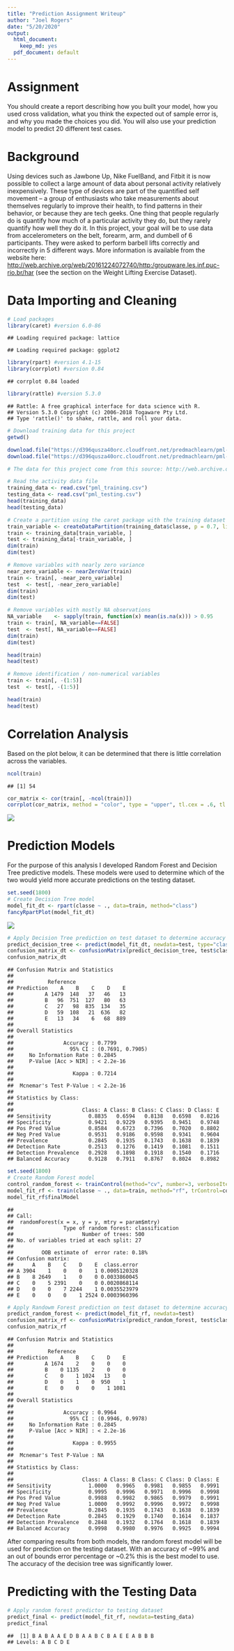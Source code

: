 ```yaml
---
title: "Prediction Assignment Writeup"
author: "Joel Rogers"
date: "5/20/2020"
output:
  html_document:
    keep_md: yes
  pdf_document: default
---
```


# Assignment

You should create a report describing how you built your model, how you used cross validation, what you think the expected out of sample error is, and why you made the choices you did. You will also use your prediction model to predict 20 different test cases.

# Background

Using devices such as Jawbone Up, Nike FuelBand, and Fitbit it is now possible to collect a large amount of data about personal activity relatively inexpensively. These type of devices are part of the quantified self movement – a group of enthusiasts who take measurements about themselves regularly to improve their health, to find patterns in their behavior, or because they are tech geeks. One thing that people regularly do is quantify how much of a particular activity they do, but they rarely quantify how well they do it. In this project, your goal will be to use data from accelerometers on the belt, forearm, arm, and dumbell of 6 participants. They were asked to perform barbell lifts correctly and incorrectly in 5 different ways. More information is available from the website here: http://web.archive.org/web/20161224072740/http:/groupware.les.inf.puc-rio.br/har (see the section on the Weight Lifting Exercise Dataset).

# Data Importing and Cleaning


```r
# Load packages
library(caret) #version 6.0-86
```

```
## Loading required package: lattice
```

```
## Loading required package: ggplot2
```

```r
library(rpart) #version 4.1-15
library(corrplot) #version 0.84
```

```
## corrplot 0.84 loaded
```

```r
library(rattle) #version 5.3.0
```

```
## Rattle: A free graphical interface for data science with R.
## Version 5.3.0 Copyright (c) 2006-2018 Togaware Pty Ltd.
## Type 'rattle()' to shake, rattle, and roll your data.
```

```r
# Download training data for this project
getwd()

download.file("https://d396qusza40orc.cloudfront.net/predmachlearn/pml-training.csv", "pml_training.csv")
download.file("https://d396qusza40orc.cloudfront.net/predmachlearn/pml-testing.csv", "pml_testing.csv")

# The data for this project come from this source: http://web.archive.org/web/20161224072740/http:/groupware.les.inf.puc-rio.br/har. If you use the document you create for this class for any purpose please cite them as they have been very generous in allowing their data to be used for this kind of assignment.

# Read the activity data file 
training_data <- read.csv("pml_training.csv")
testing_data <- read.csv("pml_testing.csv")
head(training_data)
head(testing_data)

# Create a partition using the caret package with the training dataset on 70,30 ratio
train_variable <- createDataPartition(training_data$classe, p = 0.7, list = FALSE)
train <- training_data[train_variable, ]
test <- training_data[-train_variable, ]
dim(train)
dim(test)

# Remove variables with nearly zero variance
near_zero_variable <- nearZeroVar(train)
train <- train[, -near_zero_variable]
test  <- test[, -near_zero_variable]
dim(train)
dim(test)

# Remove variables with mostly NA observations
NA_variable    <- sapply(train, function(x) mean(is.na(x))) > 0.95
train <- train[, NA_variable==FALSE]
test  <- test[, NA_variable==FALSE]
dim(train)
dim(test)

head(train)
head(test)

# Remove identification / non-numerical variables
train <- train[, -(1:5)]
test  <- test[, -(1:5)]

head(train)
head(test)
```

# Correlation Analysis

Based on the plot below, it can be determined that there is little correlation across the variables. 


```r
ncol(train)
```

```
## [1] 54
```

```r
cor_matrix <- cor(train[, -ncol(train)])
corrplot(cor_matrix, method = "color", type = "upper", tl.cex = .6, tl.col = rgb(0, 0, 0))
```

![](Prediction-Assignment_files/figure-html/unnamed-chunk-2-1.png)<!-- -->

# Prediction Models

For the purpose of this analysis I developed Random Forest and Decision Tree predictive models. These models were used to determine which of the two would yield more accurate predictions on the testing dataset. 


```r
set.seed(1800)
# Create Decision Tree model
model_fit_dt <- rpart(classe ~ ., data=train, method="class")
fancyRpartPlot(model_fit_dt)
```

![](Prediction-Assignment_files/figure-html/unnamed-chunk-3-1.png)<!-- -->

```r
# Apply Decision Tree prediction on test dataset to determine accuracy
predict_decision_tree <- predict(model_fit_dt, newdata=test, type="class")
confusion_matrix_dt <- confusionMatrix(predict_decision_tree, test$classe)
confusion_matrix_dt
```

```
## Confusion Matrix and Statistics
## 
##           Reference
## Prediction    A    B    C    D    E
##          A 1479  148   37   46   13
##          B   96  751  127   80   63
##          C   27   98  835  134   35
##          D   59  108   21  636   82
##          E   13   34    6   68  889
## 
## Overall Statistics
##                                           
##                Accuracy : 0.7799          
##                  95% CI : (0.7691, 0.7905)
##     No Information Rate : 0.2845          
##     P-Value [Acc > NIR] : < 2.2e-16       
##                                           
##                   Kappa : 0.7214          
##                                           
##  Mcnemar's Test P-Value : < 2.2e-16       
## 
## Statistics by Class:
## 
##                      Class: A Class: B Class: C Class: D Class: E
## Sensitivity            0.8835   0.6594   0.8138   0.6598   0.8216
## Specificity            0.9421   0.9229   0.9395   0.9451   0.9748
## Pos Pred Value         0.8584   0.6723   0.7396   0.7020   0.8802
## Neg Pred Value         0.9531   0.9186   0.9598   0.9341   0.9604
## Prevalence             0.2845   0.1935   0.1743   0.1638   0.1839
## Detection Rate         0.2513   0.1276   0.1419   0.1081   0.1511
## Detection Prevalence   0.2928   0.1898   0.1918   0.1540   0.1716
## Balanced Accuracy      0.9128   0.7911   0.8767   0.8024   0.8982
```


```r
set.seed(1800)
# Create Random Forest model
control_random_forest <- trainControl(method="cv", number=3, verboseIter=FALSE)
model_fit_rf <- train(classe ~ ., data=train, method="rf", trControl=control_random_forest)
model_fit_rf$finalModel
```

```
## 
## Call:
##  randomForest(x = x, y = y, mtry = param$mtry) 
##                Type of random forest: classification
##                      Number of trees: 500
## No. of variables tried at each split: 27
## 
##         OOB estimate of  error rate: 0.18%
## Confusion matrix:
##      A    B    C    D    E  class.error
## A 3904    1    0    0    1 0.0005120328
## B    8 2649    1    0    0 0.0033860045
## C    0    5 2391    0    0 0.0020868114
## D    0    0    7 2244    1 0.0035523979
## E    0    0    0    1 2524 0.0003960396
```

```r
# Apply Randowm Forest prediction on test dataset to determine accuracy
predict_random_forest <- predict(model_fit_rf, newdata=test)
confusion_matrix_rf <- confusionMatrix(predict_random_forest, test$classe)
confusion_matrix_rf
```

```
## Confusion Matrix and Statistics
## 
##           Reference
## Prediction    A    B    C    D    E
##          A 1674    2    0    0    0
##          B    0 1135    2    0    0
##          C    0    1 1024   13    0
##          D    0    1    0  950    1
##          E    0    0    0    1 1081
## 
## Overall Statistics
##                                           
##                Accuracy : 0.9964          
##                  95% CI : (0.9946, 0.9978)
##     No Information Rate : 0.2845          
##     P-Value [Acc > NIR] : < 2.2e-16       
##                                           
##                   Kappa : 0.9955          
##                                           
##  Mcnemar's Test P-Value : NA              
## 
## Statistics by Class:
## 
##                      Class: A Class: B Class: C Class: D Class: E
## Sensitivity            1.0000   0.9965   0.9981   0.9855   0.9991
## Specificity            0.9995   0.9996   0.9971   0.9996   0.9998
## Pos Pred Value         0.9988   0.9982   0.9865   0.9979   0.9991
## Neg Pred Value         1.0000   0.9992   0.9996   0.9972   0.9998
## Prevalence             0.2845   0.1935   0.1743   0.1638   0.1839
## Detection Rate         0.2845   0.1929   0.1740   0.1614   0.1837
## Detection Prevalence   0.2848   0.1932   0.1764   0.1618   0.1839
## Balanced Accuracy      0.9998   0.9980   0.9976   0.9925   0.9994
```

After comparing results from both models, the random forest model will be used for prediction on the testing dataset. With an accuracy of ~99% and an out of bounds error percentage or ~0.2% this is the best model to use. The accuracy of the decision tree was significantly lower.

# Predicting with the Testing Data


```r
# Apply random forest predictor to testing dataset
predict_final <- predict(model_fit_rf, newdata=testing_data)
predict_final
```

```
##  [1] B A B A A E D B A A B C B A E E A B B B
## Levels: A B C D E
```
